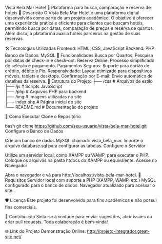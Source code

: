 Vista Bela Mar Hotel 🌴
Plataforma para busca, comparação e reserva de hotéis
📖 Descrição
O Vista Bela Mar Hotel é uma plataforma digital desenvolvida como parte de um projeto acadêmico. O objetivo é oferecer uma experiência prática e eficiente para clientes que buscam hotéis, permitindo busca por datas, comparação de preços e reserva de quartos. Além disso, a plataforma auxilia hotéis parceiros na gestão de suas reservas.

🛠️ Tecnologias Utilizadas
Frontend: HTML, CSS, JavaScript
Backend: PHP
Banco de Dados: MySQL
🚀 Funcionalidades
Busca por Quartos: Pesquisa por datas de check-in e check-out.
Reserva Online: Processo simplificado de seleção e pagamento.
Pagamentos Seguros: Suporte para cartão de crédito, débito e Pix.
Responsividade: Layout otimizado para dispositivos móveis, tablets e desktops.
Confirmação por E-mail: Envio automático de detalhes da reserva.
📂 Estrutura do Projeto
├── /css              # Arquivos de estilo  
├── /js               # Scripts JavaScript  
├── /php              # Arquivos PHP para backend  
├── /img              # Imagens utilizadas no site  
├── index.php         # Página inicial do site  
└── README.md         # Documentação do projeto  


🔧 Como Executar
Clone o Repositório

bash
git clone https://github.com/seu-usuario/vista-bela-mar-hotel.git
Configure o Banco de Dados

Crie um banco de dados MySQL chamado vista_bela_mar.
Importe o arquivo database.sql para configurar as tabelas.
Configure o Servidor

Utilize um servidor local, como XAMPP ou WAMP, para executar o PHP.
Coloque os arquivos na pasta htdocs do XAMPP ou equivalente.
Acesse no Navegador

Abra o navegador e vá para http://localhost/vista-bela-mar-hotel.
📝 Requisitos
Servidor local com suporte a PHP (XAMPP, WAMP, etc.)
MySQL configurado para o banco de dados.
Navegador atualizado para acessar o site.

🛡️ Licença
Este projeto foi desenvolvido para fins acadêmicos e não possui fins comerciais.

🤝 Contribuição
Sinta-se à vontade para enviar sugestões, abrir issues ou criar pull requests. Toda colaboração é bem-vinda!

🌐 Link do Projeto
Demonstração Online: http://projeto-integrador.great-site.net/
